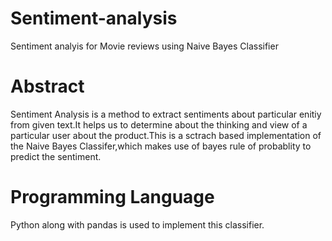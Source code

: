 # Sentiment-analysis
Sentiment analyis for Movie reviews using Naive Bayes Classifier

# Abstract
Sentiment Analysis is a method to extract sentiments about particular enitiy from given text.It helps us to determine about the thinking and view of a particular user about the product.This is a sctrach based implementation of the Naive Bayes Classifer,which makes use of bayes rule of probablity to predict the sentiment.

# Programming Language
Python along with pandas is used to implement this classifier.
